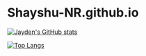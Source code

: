 # Shayshu-NR.github.io

[![Jayden's GitHub stats](https://github-readme-stats.vercel.app/api?username=shayshu-nr&count_private=true&show_icons=true)](https://github.com/anuraghazra/github-readme-stats)

[![Top Langs](https://github-readme-stats.vercel.app/api/top-langs/?username=shayshu-nr&langs_count=8)](https://github.com/anuraghazra/github-readme-stats)
